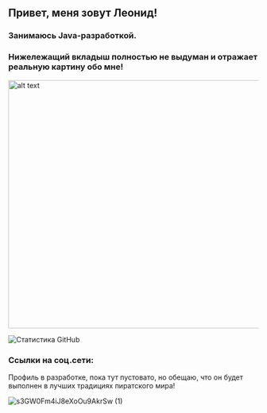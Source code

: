## Привет, меня зовут Леонид!
### Занимаюсь Java-разработкой.
### Нижележащий вкладыш полностью не выдуман и отражает реальную картину обо мне!
<img src="https://github.com/user-attachments/assets/8badbca8-7075-48d5-a1b0-2ee73e8d0804" alt="alt text" width="700" height="500">

![Статистика GitHub](https://github-readme-stats.vercel.app/api?username=LorenzoMedici78045)

### Ссылки на соц.сети:
Профиль в разработке, пока тут пустовато, но обещаю, что он будет выполнен в лучших традициях пиратского мира!

![s3GW0Fm4iJ8eXoOu9AkrSw (1)](https://github.com/user-attachments/assets/3930eaa8-7011-457d-8f29-0832044b822b)


